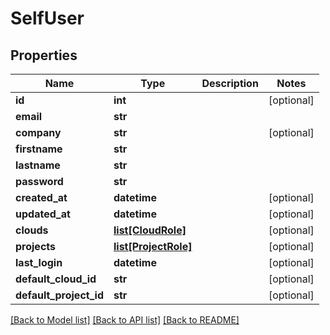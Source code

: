 # SelfUser

## Properties
Name | Type | Description | Notes
------------ | ------------- | ------------- | -------------
**id** | **int** |  | [optional] 
**email** | **str** |  | 
**company** | **str** |  | [optional] 
**firstname** | **str** |  | 
**lastname** | **str** |  | 
**password** | **str** |  | 
**created_at** | **datetime** |  | [optional] 
**updated_at** | **datetime** |  | [optional] 
**clouds** | [**list[CloudRole]**](CloudRole.md) |  | [optional] 
**projects** | [**list[ProjectRole]**](ProjectRole.md) |  | [optional] 
**last_login** | **datetime** |  | [optional] 
**default_cloud_id** | **str** |  | [optional] 
**default_project_id** | **str** |  | [optional] 

[[Back to Model list]](../README.md#documentation-for-models) [[Back to API list]](../README.md#documentation-for-api-endpoints) [[Back to README]](../README.md)


